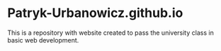 # Patryk-Urbanowicz.github.io

This is a repository with website created to pass the university class in basic web development.
